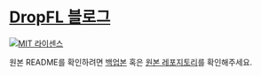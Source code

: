 # [DropFL 블로그](https://dropfl.github.io/blog/)

[![MIT 라이센스](https://img.shields.io/github/license/DropFL/blog.svg)](https://github.com/DropFL/blog/blob/master/LICENSE)

원본 README를 확인하려면 [백업본](https://github.com/DropFL/blog/blob/master/TeXt-README.md) 혹은 [원본 레포지토리](https://github.com/kitian616/jekyll-TeXt-theme)를 확인해주세요.
